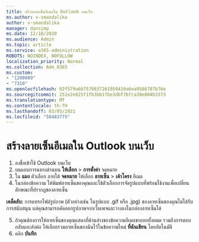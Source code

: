 ```yaml
---
title: สร้างลายเซ็นอีเมลใน Outlook บนเว็บ
ms.author: v-smandalika
author: v-smandalika
manager: dansimp
ms.date: 12/18/2020
ms.audience: Admin
ms.topic: article
ms.service: o365-administration
ROBOTS: NOINDEX, NOFOLLOW
localization_priority: Normal
ms.collection: Adm_O365
ms.custom:
- "1200009"
- "7310"
ms.openlocfilehash: 02f579a6b7570037261959419a6ea9586707b76e
ms.sourcegitcommit: 251e2e82571fb3bb1fbe3dbf7bfca30e004b3373
ms.translationtype: MT
ms.contentlocale: th-TH
ms.lasthandoff: 03/05/2021
ms.locfileid: "50483775"
---
```

# <a name="create-an-email-signature-in-outlook-on-the-web"></a>สร้างลายเซ็นอีเมลใน Outlook บนเว็บ

1. ลงชื่อเข้าใช้ Outlook บนเว็บ
2. บนแถบการนทางด้านบน **ให้เลือก**  >  **การตั้งค่า** จดหมาย
3. ใน **แผง** ตัวเลือก ภายใต้ **จดหมาย** ให้เลือก **ลายเซ็น**  >  **เค้าโครง** อีเมล
4. ในกล่องข้อความ ให้พิมพ์ลายเซ็นของคุณและใช้ตัวเลือกการจัดรูปแบบที่พร้อมใช้งานเพื่อเปลี่ยนลักษณะที่ปรากฏของลายเซ็น

**เคล็ดลับ:** การแทรกไฟล์รูปภาพ (ตัวอย่างเช่น ในรูปแบบ .gif หรือ .jpg) ของลายเซ็นของคุณไม่ได้รับการสนับสนุน แต่คุณสามารถคัดลอกรูปภาพจากเว็บเพจและวางลงในกล่องลายเซ็นได้

5. ถ้าคุณต้องการให้ลายเซ็นของคุณแสดงที่ด้านล่างของข้อความอีเมลขาออกทั้งหมด รวมถึงการตอบกลับและส่งต่อ ให้เลือกรวมลายเซ็นของฉันไว้ในข้อความใหม่ **ที่ฉันเขียน** โดยอัตโนมัติ
6. คลิก **บันทึก**
